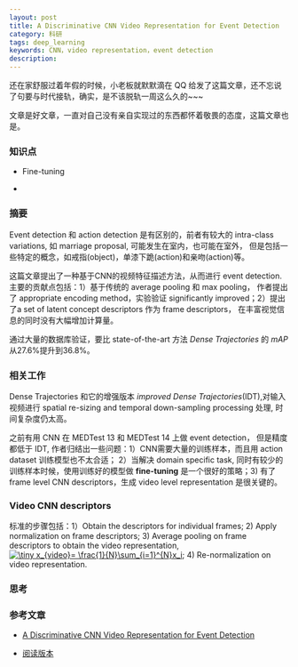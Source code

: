 ```yaml
---
layout: post
title: A Discriminative CNN Video Representation for Event Detection
category: 科研
tags: deep_learning
keywords: CNN，video representation，event detection
description: 
---
```


还在家舒服过着年假的时候，小老板就默默滴在 QQ 给发了这篇文章，还不忘说了句要与时代接轨，确实，是不该脱轨一周这么久的~~~

文章是好文章，一直对自己没有亲自实现过的东西都怀着敬畏的态度，这篇文章也是。

### 知识点

- Fine-tuning

- 


### 摘要

Event detection 和 action detection 是有区别的，前者有较大的 intra-class variations, 如 marriage proposal, 可能发生在室内，也可能在室外，
但是包括一些特定的概念，如戒指(object)，单漆下跪(action)和亲吻(action)等。

这篇文章提出了一种基于CNN的视频特征描述方法，从而进行 event detection. 主要的贡献点包括：1）基于传统的 average pooling 和 max pooling，
作者提出了 appropriate encoding method，实验验证 significantly improved；2）提出了a set of latent concept descriptors 作为 frame descriptors，
在丰富视觉信息的同时没有大幅增加计算量。

通过大量的数据库验证，要比 state-of-the-art 方法 <i>Dense Trajectories</i> 的<i> mAP </i> 从27.6%提升到36.8%。

### 相关工作

Dense Trajectories 和它的增强版本 <i>improved Dense Trajectories</i>(IDT),对输入视频进行 spatial re-sizing and temporal down-sampling processing 处理,
时间复杂度仍太高。

之前有用 CNN 在 MEDTest 13 和 MEDTest 14 上做 event detection， 但是精度都低于 IDT, 作者归结出一些问题：1）CNN需要大量的训练样本，而且用 action dataset 训练模型也不太合适；
2）当解决 domain specific task, 同时有较少的训练样本时候，使用训练好的模型做 <B>fine-tuning</B> 是一个很好的策略；3) 有了frame level CNN descriptors，生成 video level representation
是很关键的。  


### Video CNN descriptors

标准的步骤包括：1）Obtain the descriptors for individual frames; 2) Apply normalization on frame descriptors; 3) Average pooling on
frame descriptors to obtain the video representation,
<a href="http://www.codecogs.com/eqnedit.php?latex=&space;x_{video}=&space;\frac{1}{N}\sum_{i=1}^{N}x_i" target="_blank">
<img src="http://latex.codecogs.com/png.latex?\tiny&space;x_{video}=&space;\frac{1}{N}\sum_{i=1}^{N}x_i" title="\tiny x_{video}= \frac{1}{N}\sum_{i=1}^{N}x_i" /></a>;
4) Re-normalization on video representation.

### 思考

### 参考文章

- [A Discriminative CNN Video Representation for Event Detection](http://arxiv.org/abs/1411.4006)

- [阅读版本](/public/img/pdf/1411.4006v1.pdf)